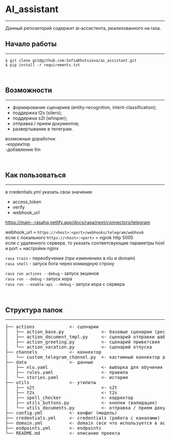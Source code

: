 # **AI_assistant**
<hr>

Данный репозиторий содержит ai-ассистента, реализованного на rasa.  

## **Начало работы**
<hr>

```$ git clone git@github.com:SofiaKhutsieva/ai_assistant.git```  
```$ pip install -r requirements.txt```

<br>

## **Возможности**  
<hr>

- формирование сценариев (entity-recognition, intent-classification);  
- поддержка t2s (silero);  
- поддержка s2t (whisper);  
- отправка / прием документов;  
- развертывание в телеграм.  

возможные доработки:  
-корректор  
-добавление llm  


<br>

## **Как пользоваться**  
<hr>

в credentials.yml указать свои значения:
- access_token
- verify
- webhook_url  

https://main--rasahq.netlify.app/docs/rasa/next/connectors/telegram

webhook_url = ```https://<host>:<port>/webhooks/telegram/webhook```  
если с локального ```https://<host>:<port>``` = ngrok http 5005  
если с удаленного сервера, то указать соответсвующие параметры host и port + настройки nginx


```rasa train``` - переобучение (при изменениях в nlu и domain)  
```rasa shell``` - запуск бота через командную строку  

```rasa run actions --debug``` - запуск экшенов  
```rasa run --debug``` - запуск кора  
```rasa run --enable-api --debug``` - запуск кора с сервера  

<br>

## **Структура папок**
<hr>

<pre>
├── actions             <- сценарии
│   ├── action_base.py              <- базовые сценарии (рестарт, меню)
│   ├── action_document_tmpl.py     <- сценарий отправки шаблона документа
│   ├── action_greeting.py          <- сценарий приветсвия
│   └── action_vacation.py          <- сценарий отпуска
├── channels            <- коннектор 
│   └── custom_telegram_channel.py  <- кастомный коннектор для телеграма
├── data                <- данные
│   ├── nlu.yaml                    <- выборка для обучения (entity-recognition, intent-classification)
│   ├── rules.yaml                  <- правила
│   └── stories.yaml                <- истории
├── utils               <- утилиты   
│   ├── s2t                         <- s2t
│   ├── t2s                         <- t2s
│   ├── spell_checker               <- корректор
│   ├── utils_buttons.py            <- кнопки (валидация)
│   └── utils_documents.py          <- отправка / прием документов
├── config.yml          <- конфиг (модель)
├── credentials.yml     <- credentials (работа с каналами)
├── domain.yml          <- domain (все что используется в ассистенте: слоты, экшены, интенты, ...)
├── endpoints.yml       <- endpoints
└── README.md           <- описание проекта